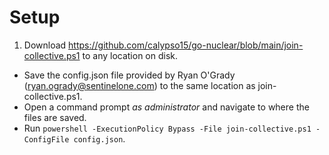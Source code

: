 # Setup
1. Download https://github.com/calypso15/go-nuclear/blob/main/join-collective.ps1 to any location on disk.
* Save the config.json file provided by Ryan O'Grady (ryan.ogrady@sentinelone.com) to the same location as join-collective.ps1.
* Open a command prompt *as administrator* and navigate to where the files are saved.
* Run `powershell -ExecutionPolicy Bypass -File join-collective.ps1 -ConfigFile config.json`.
